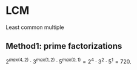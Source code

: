 # LCM
Least common multiple
## Method1: prime factorizations
$2^{max(4,2)} · 3^{max(1,2)} · 5^{max(0,1)} = 2^4 · 3^2 · 5^1 = 720$.